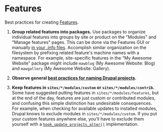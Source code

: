 # Features

Best practices for creating [Features](http://drupal.org/project/features).

1. **Group related features into packages.** Use packages to organize individual features into groups by site or product on the "Modules" and "Manage features" pages. This can be done via the Features GUI or manually [in your .info files](https://drupal.org/node/542202#package). Accomplish similar organization on the filesystem by prefixing related feature's machine names with a namespace. For example, site-specific features in the "My Awesome Website" package might include `mawblog` (My Awesome Website: Blog) and `mawgallery` (My Awesome Website: Gallery).

1. **Observe general [best practices for naming Drupal projects](projects.md#naming-drupal-projects).**

1. **Keep features in `sites/*/modules/custom` or `sites/*/modules/contrib`.** Some have suggested putting features in `sites/*/modules/features`, but at the end of the day, features are just custom or contributed modules, and confusing this simple distinction has undesirable consequences. For example, when checking for available updates to installed modules, Drupal knows to exclude modules in `sites/*/modules/custom`. If you put your custom features anywhere else, you'll have to exclude them yourself with a [`hook_update_projects_alter()`](https://api.drupal.org/api/drupal/modules!update!update.api.php/function/hook_update_projects_alter/7) implementation.
